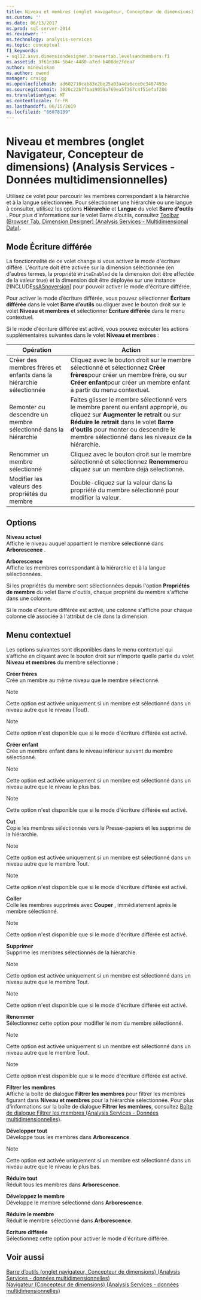 ```yaml
---
title: Niveau et membres (onglet navigateur, Concepteur de dimensions) (Analysis Services - données multidimensionnelles) | Microsoft Docs
ms.custom: ''
ms.date: 06/13/2017
ms.prod: sql-server-2014
ms.reviewer: ''
ms.technology: analysis-services
ms.topic: conceptual
f1_keywords:
- sql12.asvs.dimensiondesigner.browsertab.levelsandmembers.f1
ms.assetid: 3f61e384-5b4e-4480-a7ed-b408de2fdea7
author: minewiskan
ms.author: owend
manager: craigg
ms.openlocfilehash: ad602710cab83e2be25a03a4da6cce0c3407493e
ms.sourcegitcommit: 3026c22b7fba19059a769ea5f367c4f51efaf286
ms.translationtype: MT
ms.contentlocale: fr-FR
ms.lasthandoff: 06/15/2019
ms.locfileid: "66078109"
---
```

# <a name="level-and-members-browser-tab-dimension-designer-analysis-services---multidimensional-data"></a>Niveau et membres (onglet Navigateur, Concepteur de dimensions) (Analysis Services - Données multidimensionnelles)
  Utilisez ce volet pour parcourir les membres correspondant à la hiérarchie et à la langue sélectionnée. Pour sélectionner une hiérarchie ou une langue à consulter, utilisez les options **Hiérarchie** et **Langue** du volet **Barre d'outils** . Pour plus d’informations sur le volet Barre d’outils, consultez [Toolbar &#40;Browser Tab, Dimension Designer&#41; &#40;Analysis Services - Multidimensional Data&#41;](toolbar-browser-tab-dimension-designer-analysis-services-multidimensional-data.md).  
  
## <a name="writeback-mode"></a>Mode Écriture différée  
 La fonctionnalité de ce volet change si vous activez le mode d'écriture différé. L'écriture doit être activée sur la dimension sélectionnée (en d'autres termes, la propriété `WriteEnabled` de la dimension doit être affectée de la valeur true) et la dimension doit être déployée sur une instance [!INCLUDE[ssASnoversion](../includes/ssasnoversion-md.md)] pour pouvoir activer le mode d'écriture différée.  
  
 Pour activer le mode d’écriture différée, vous pouvez sélectionner **Écriture différée** dans le volet **Barre d’outils** ou cliquer avec le bouton droit sur le volet **Niveau et membres** et sélectionner **Écriture différée** dans le menu contextuel.  
  
 Si le mode d'écriture différée est activé, vous pouvez exécuter les actions supplémentaires suivantes dans le volet **Niveau et membres** :  
  
|Opération|Action|  
|-----------|-------------|  
|Créer des membres frères et enfants dans la hiérarchie sélectionnée|Cliquez avec le bouton droit sur le membre sélectionné et sélectionnez **Créer frères**pour créer un membre frère, ou sur **Créer enfant**pour créer un membre enfant à partir du menu contextuel.|  
|Remonter ou descendre un membre sélectionné dans la hiérarchie|Faites glisser le membre sélectionné vers le membre parent ou enfant approprié, ou cliquez sur **Augmenter le retrait** ou sur **Réduire le retrait** dans le volet **Barre d'outils** pour monter ou descendre le membre sélectionné dans les niveaux de la hiérarchie.|  
|Renommer un membre sélectionné|Cliquez avec le bouton droit sur le membre sélectionné et sélectionnez **Renommer**ou cliquez sur un membre déjà sélectionné.|  
|Modifier les valeurs des propriétés du membre|Double-cliquez sur la valeur dans la propriété du membre sélectionné pour modifier la valeur.|  
  
## <a name="options"></a>Options  
 **Niveau actuel**  
 Affiche le niveau auquel appartient le membre sélectionné dans **Arborescence** .  
  
 **Arborescence**  
 Affiche les membres correspondant à la hiérarchie et à la langue sélectionnées.  
  
 Si les propriétés du membre sont sélectionnées depuis l'option **Propriétés de membre** du volet Barre d'outils, chaque propriété du membre s'affiche dans une colonne.  
  
 Si le mode d'écriture différée est activé, une colonne s'affiche pour chaque colonne clé associée à l'attribut de clé dans la dimension.  
  
## <a name="context-menu"></a>Menu contextuel  
 Les options suivantes sont disponibles dans le menu contextuel qui s’affiche en cliquant avec le bouton droit sur n’importe quelle partie du volet **Niveau et membres** du membre sélectionné :  
  
 **Créer frères**  
 Crée un membre au même niveau que le membre sélectionné.  
  
> [!NOTE]  
>  Cette option est activée uniquement si un membre est sélectionné dans un niveau autre que le niveau (Tout).  
  
> [!NOTE]  
>  Cette option n'est disponible que si le mode d'écriture différée est activé.  
  
 **Créer enfant**  
 Crée un membre enfant dans le niveau inférieur suivant du membre sélectionné.  
  
> [!NOTE]  
>  Cette option est activée uniquement si un membre est sélectionné dans un niveau autre que le niveau le plus bas.  
  
> [!NOTE]  
>  Cette option n'est disponible que si le mode d'écriture différée est activé.  
  
 **Cut**  
 Copie les membres sélectionnés vers le Presse-papiers et les supprime de la hiérarchie.  
  
> [!NOTE]  
>  Cette option est activée uniquement si un membre est sélectionné dans un niveau autre que le membre Tout.  
  
> [!NOTE]  
>  Cette option n'est disponible que si le mode d'écriture différée est activé.  
  
 **Coller**  
 Colle les membres supprimés avec **Couper** , immédiatement après le membre sélectionné.  
  
> [!NOTE]  
>  Cette option n'est disponible que si le mode d'écriture différée est activé.  
  
 **Supprimer**  
 Supprime les membres sélectionnés de la hiérarchie.  
  
> [!NOTE]  
>  Cette option est activée uniquement si un membre est sélectionné dans un niveau autre que le membre Tout.  
  
> [!NOTE]  
>  Cette option n'est disponible que si le mode d'écriture différée est activé.  
  
 **Renommer**  
 Sélectionnez cette option pour modifier le nom du membre sélectionné.  
  
> [!NOTE]  
>  Cette option est activée uniquement si un membre est sélectionné dans un niveau autre que le membre Tout.  
  
> [!NOTE]  
>  Cette option n'est disponible que si le mode d'écriture différée est activé.  
  
 **Filtrer les membres**  
 Affiche la boîte de dialogue **Filtrer les membres** pour filtrer les membres figurant dans **Niveau et membres** pour la hiérarchie sélectionnée. Pour plus d’informations sur la boîte de dialogue **Filtrer les membres**, consultez [Boîte de dialogue Filtrer les membres &#40;Analysis Services - Données multidimensionnelles&#41;](filter-members-dialog-box-analysis-services-multidimensional-data.md).  
  
 **Développer tout**  
 Développe tous les membres dans **Arborescence**.  
  
> [!NOTE]  
>  Cette option est activée uniquement si un membre est sélectionné dans un niveau autre que le niveau le plus bas.  
  
 **Réduire tout**  
 Réduit tous les membres dans **Arborescence**.  
  
 **Développez le membre**  
 Développe le membre sélectionné dans **Arborescence**.  
  
 **Réduire le membre**  
 Réduit le membre sélectionné dans **Arborescence**.  
  
 **Écriture différée**  
 Sélectionnez cette option pour activer le mode d'écriture différée.  
  
## <a name="see-also"></a>Voir aussi  
 [Barre d’outils &#40;onglet navigateur, Concepteur de dimensions&#41; &#40;Analysis Services - données multidimensionnelles&#41;](toolbar-browser-tab-dimension-designer-analysis-services-multidimensional-data.md)   
 [Navigateur &#40;Concepteur de dimensions&#41; &#40;Analysis Services - données multidimensionnelles&#41;](browser-dimension-designer-analysis-services-multidimensional-data.md)  
  
  
